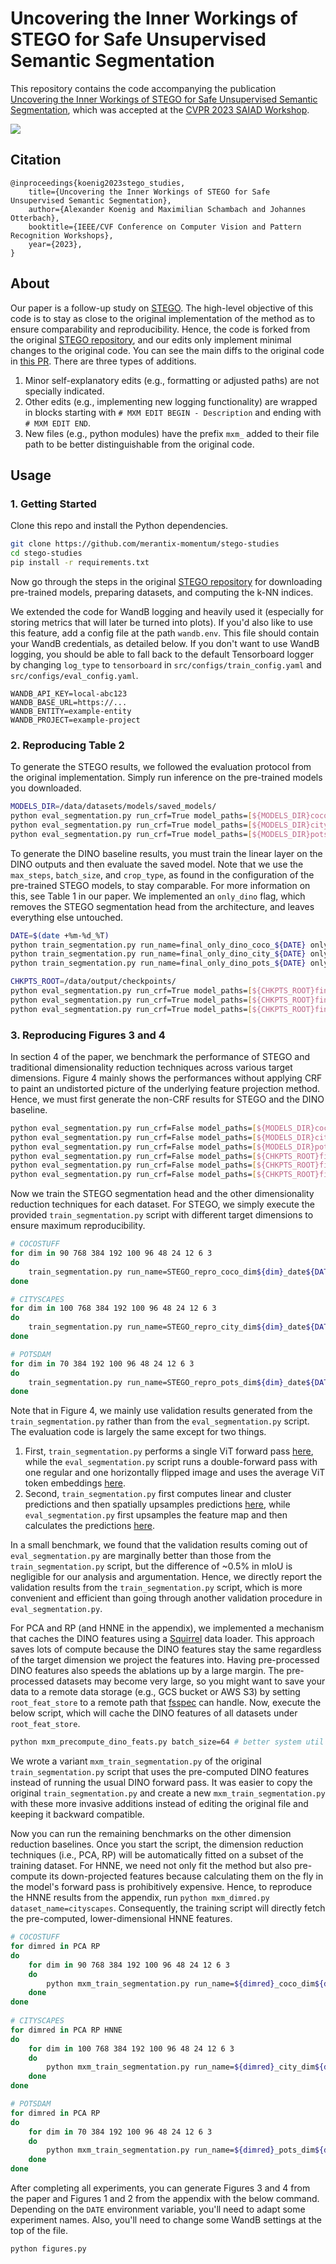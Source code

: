 # Uncovering the Inner Workings of STEGO for Safe Unsupervised Semantic Segmentation

This repository contains the code accompanying the publication [Uncovering the Inner Workings of STEGO for Safe Unsupervised Semantic Segmentation](https://arxiv.org/abs/2304.07314), which was accepted at the [CVPR 2023 SAIAD Workshop](https://sites.google.com/view/saiad2023/).

<img src="results/figures/all_datasets_miou.jpg">

## Citation

```
@inproceedings{koenig2023stego_studies,
    title={Uncovering the Inner Workings of STEGO for Safe Unsupervised Semantic Segmentation},
    author={Alexander Koenig and Maximilian Schambach and Johannes Otterbach},
    booktitle={IEEE/CVF Conference on Computer Vision and Pattern Recognition Workshops},
    year={2023},
}
```

## About

Our paper is a follow-up study on [STEGO](https://arxiv.org/abs/2203.08414). The high-level objective of this code is to stay as close to the original implementation of the method as to ensure comparability and reproducibility. Hence, the code is forked from the original [STEGO repository](https://github.com/mhamilton723/STEGO), and our edits only implement minimal changes to the original code. You can see the main diffs to the original code in [this PR](https://github.com/merantix-momentum/stego-studies/pull/1). There are three types of additions.
1. Minor self-explanatory edits (e.g., formatting or adjusted paths) are not specially indicated.
2. Other edits (e.g., implementing new logging functionality) are wrapped in blocks starting with `# MXM EDIT BEGIN - Description` and ending with `# MXM EDIT END`.
3. New files (e.g., python modules) have the prefix `mxm_` added to their file path to be better distinguishable from the original code.

## Usage

### 1. Getting Started

Clone this repo and install the Python dependencies.

```bash
git clone https://github.com/merantix-momentum/stego-studies
cd stego-studies
pip install -r requirements.txt
```

Now go through the steps in the original [STEGO repository](https://github.com/mhamilton723/STEGO) for downloading pre-trained models, preparing datasets, and computing the k-NN indices.

We extended the code for WandB logging and heavily used it (especially for storing metrics that will later be turned into plots). If you'd also like to use this feature, add a config file at the path `wandb.env`. This file should contain your WandB credentials, as detailed below. If you don't want to use WandB logging, you should be able to fall back to the default Tensorboard logger by changing `log_type` to `tensorboard` in `src/configs/train_config.yaml` and `src/configs/eval_config.yaml`.
```
WANDB_API_KEY=local-abc123
WANDB_BASE_URL=https://...
WANDB_ENTITY=example-entity
WANDB_PROJECT=example-project
```
### 2. Reproducing Table 2

To generate the STEGO results, we followed the evaluation protocol from the original implementation. Simply run inference on the pre-trained models you downloaded.
```bash
MODELS_DIR=/data/datasets/models/saved_models/
python eval_segmentation.py run_crf=True model_paths=[${MODELS_DIR}cocostuff27_vit_base_5.ckpt] run_name=jan12_repro_coco_crf
python eval_segmentation.py run_crf=True model_paths=[${MODELS_DIR}cityscapes_vit_base_1.ckpt] run_name=jan12_repro_city_crf
python eval_segmentation.py run_crf=True model_paths=[${MODELS_DIR}potsdam_test.ckpt] run_name=jan12_repro_pots_crf
```

To generate the DINO baseline results, you must train the linear layer on the DINO outputs and then evaluate the saved model. Note that we use the `max_steps`, `batch_size`, and `crop_type`, as found in the configuration of the pre-trained STEGO models, to stay comparable. For more information on this, see Table 1 in our paper. We implemented an `only_dino` flag, which removes the STEGO segmentation head from the architecture, and leaves everything else untouched.

```bash
DATE=$(date +%m-%d_%T)
python train_segmentation.py run_name=final_only_dino_coco_${DATE} only_dino=True correspondence_weight=0 dataset_name=cocostuff27 model_type=vit_base max_steps=7000 batch_size=32 crop_type=five
python train_segmentation.py run_name=final_only_dino_city_${DATE} only_dino=True correspondence_weight=0 dataset_name=cityscapes model_type=vit_base max_steps=7000 batch_size=32 crop_type=five
python train_segmentation.py run_name=final_only_dino_pots_${DATE} only_dino=True correspondence_weight=0 dataset_name=potsdam model_type=vit_small max_steps=5000 batch_size=16 crop_type=null

CHKPTS_ROOT=/data/output/checkpoints/
python eval_segmentation.py run_crf=True model_paths=[${CHKPTS_ROOT}final_only_dino_coco_01-23_14:55:24/epoch0-step6399.ckpt] run_name=jan24_dino_coco_crf
python eval_segmentation.py run_crf=True model_paths=[${CHKPTS_ROOT}final_only_dino_city_01-23_14:55:24/epoch2-step1199.ckpt] run_name=jan24_dino_city_crf
python eval_segmentation.py run_crf=True model_paths=[${CHKPTS_ROOT}final_only_dino_pots_01-24_15:37:40/1809-cluster_miou46.57.ckpt] run_name=jan24_dino_pots_crf
```
### 3. Reproducing Figures 3 and 4

In section 4 of the paper, we benchmark the performance of STEGO and traditional dimensionality reduction techniques across various target dimensions. Figure 4 mainly shows the performances without applying CRF to paint an undistorted picture of the underlying feature projection method. Hence, we must first generate the non-CRF results for STEGO and the DINO baseline.

```bash
python eval_segmentation.py run_crf=False model_paths=[${MODELS_DIR}cocostuff27_vit_base_5.ckpt] run_name=jan12_repro_coco
python eval_segmentation.py run_crf=False model_paths=[${MODELS_DIR}cityscapes_vit_base_1.ckpt] run_name=jan12_repro_city
python eval_segmentation.py run_crf=False model_paths=[${MODELS_DIR}potsdam_test.ckpt] run_name=jan12_repro_pots
python eval_segmentation.py run_crf=False model_paths=[${CHKPTS_ROOT}final_only_dino_coco_01-23_14:55:24/epoch0-step6399.ckpt] run_name=jan24_dino_coco
python eval_segmentation.py run_crf=False model_paths=[${CHKPTS_ROOT}final_only_dino_city_01-23_14:55:24/epoch2-step1199.ckpt] run_name=jan24_dino_city
python eval_segmentation.py run_crf=False model_paths=[${CHKPTS_ROOT}final_only_dino_pots_01-24_15:37:40/1809-cluster_miou46.57.ckpt] run_name=jan24_dino_pots
```

Now we train the STEGO segmentation head and the other dimensionality reduction techniques for each dataset. For STEGO, we simply execute the provided `train_segmentation.py` script with different target dimensions to ensure maximum reproducibility.

```bash
# COCOSTUFF
for dim in 90 768 384 192 100 96 48 24 12 6 3
do
    train_segmentation.py run_name=STEGO_repro_coco_dim${dim}_date${DATE} only_dino=False dimred_type=null pointwise=True dim=$dim correspondence_weight=1.0 dataset_name=cocostuff27 model_type=vit_base max_steps=7000 batch_size=32 crop_type=five neg_inter_weight=0.1538476246415498 pos_inter_weight=1 pos_intra_weight=0.1 neg_inter_shift=1 pos_inter_shift=0.2 pos_intra_shift=0.12
done

# CITYSCAPES
for dim in 100 768 384 192 100 96 48 24 12 6 3
do
    train_segmentation.py run_name=STEGO_repro_city_dim${dim}_date${DATE} only_dino=False dimred_type=null pointwise=False dim=$dim correspondence_weight=1.0 dataset_name=cityscapes model_type=vit_base max_steps=7000 batch_size=32 crop_type=five neg_inter_weight=0.9058762625226623 pos_inter_weight=0.577453483136995 pos_intra_weight=1 neg_inter_shift=0.31361241889448443 pos_inter_shift=0.1754346515479633 pos_intra_shift=0.45828472207
done

# POTSDAM
for dim in 70 384 192 100 96 48 24 12 6 3
do
    train_segmentation.py run_name=STEGO_repro_pots_dim${dim}_date${DATE} only_dino=False dimred_type=null pointwise=True dim=$dim correspondence_weight=1.0 dataset_name=potsdam model_type=vit_small max_steps=5000 batch_size=16 crop_type=null neg_inter_weight=0.63 pos_inter_weight=0.25 pos_intra_weight=0.67 neg_inter_shift=0.76 pos_inter_shift=0.02 pos_intra_shift=0.08
done
```

Note that in Figure 4, we mainly use validation results generated from the `train_segmentation.py` rather than from the `eval_segmentation.py` script. The evaluation code is largely the same except for two things. 
1. First, `train_segmentation.py` performs a single ViT forward pass [here](https://github.com/mhamilton723/STEGO/blob/eb4d6b521740bd4265681b353547f2ffca65d673/src/train_segmentation.py#L260), while the `eval_segmentation.py` script runs a double-forward pass with one regular and one horizontally flipped image and uses the average ViT token embeddings [here](https://github.com/mhamilton723/STEGO/blob/e20df22cf17c41ac78e3c8c75a3118ea87ff0a4c/src/eval_segmentation.py#L125).
2. Second, `train_segmentation.py` first computes linear and cluster predictions and then spatially upsamples predictions [here](https://github.com/mhamilton723/STEGO/blob/eb4d6b521740bd4265681b353547f2ffca65d673/src/train_segmentation.py#L215), while `eval_segmentation.py` first upsamples the feature map and then calculates the predictions [here](https://github.com/mhamilton723/STEGO/blob/eb4d6b521740bd4265681b353547f2ffca65d673/src/eval_segmentation.py#L128). 

In a small benchmark, we found that the validation results coming out of `eval_segmentation.py` are marginally better than those from the `train_segmentation.py` script, but the difference of ~0.5% in mIoU is negligible for our analysis and argumentation. Hence, we directly report the validation results from the `train_segmentation.py` script, which is more convenient and efficient than going through another validation procedure in `eval_segmentation.py`.

For PCA and RP (and HNNE in the appendix), we implemented a mechanism that caches the DINO features using a [Squirrel](https://github.com/merantix-momentum/squirrel-core) data loader. This approach saves lots of compute because the DINO features stay the same regardless of the target dimension we project the features into. Having pre-processed DINO features also speeds the ablations up by a large margin. The pre-processed datasets may become very large, so you might want to save your data to a remote data storage (e.g., GCS bucket or AWS S3) by setting `root_feat_store` to a remote path that [fsspec](https://filesystem-spec.readthedocs.io/en/latest/) can handle. Now, execute the below script, which will cache the DINO features of all datasets under `root_feat_store`.

```bash
python mxm_precompute_dino_feats.py batch_size=64 # better system util with higher batch size
```

We wrote a variant `mxm_train_segmentation.py` of the original `train_segmentation.py` script that uses the pre-computed DINO features instead of running the usual DINO forward pass. It was easier to copy the original `train_segmentation.py` and create a new `mxm_train_segmentation.py` with these more invasive additions instead of editing the original file and keeping it backward compatible. 

Now you can run the remaining benchmarks on the other dimension reduction baselines. Once you start the script, the dimension reduction techniques (i.e., PCA, RP) will be automatically fitted on a subset of the training dataset. For HNNE, we need not only fit the method but also pre-compute its down-projected features because calculating them on the fly in the model's forward pass is prohibitively expensive. Hence, to reproduce the HNNE results from the appendix, run `python mxm_dimred.py dataset_name=cityscapes`. Consequently, the training script will directly fetch the pre-computed, lower-dimensional HNNE features.

```bash
# COCOSTUFF
for dimred in PCA RP
do
    for dim in 90 768 384 192 100 96 48 24 12 6 3
    do
        python mxm_train_segmentation.py run_name=${dimred}_coco_dim${dim}_date${DATE} only_dino=True dimred_type=${dimred} dim=$dim correspondence_weight=0.0 dataset_name=cocostuff27 model_type=vit_base max_steps=7000 batch_size=32 crop_type=five
    done
done
    
# CITYSCAPES
for dimred in PCA RP HNNE
do
    for dim in 100 768 384 192 100 96 48 24 12 6 3
    do
        python mxm_train_segmentation.py run_name=${dimred}_city_dim${dim}_date${DATE} only_dino=True dimred_type=${dimred} dim=$dim correspondence_weight=0.0 dataset_name=cityscapes model_type=vit_base max_steps=7000 batch_size=32 crop_type=five 
    done
done

# POTSDAM
for dimred in PCA RP
do
    for dim in 70 384 192 100 96 48 24 12 6 3
    do
        python mxm_train_segmentation.py run_name=${dimred}_pots_dim${dim}_date${DATE} only_dino=True dimred_type=${dimred} dim=$dim correspondence_weight=0.0 dataset_name=potsdam model_type=vit_small max_steps=5000 batch_size=16 crop_type=null
    done
done
```

After completing all experiments, you can generate Figures 3 and 4 from the paper and Figures 1 and 2 from the appendix with the below command. Depending on the `DATE` environment variable, you'll need to adapt some experiment names. Also, you'll need to change some WandB settings at the top of the file.

```bash
python figures.py
```